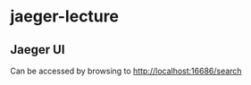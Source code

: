 # jaeger-lecture

## Jaeger UI

Can be accessed by browsing to [http://localhost:16686/search](http://localhost:16686/search)